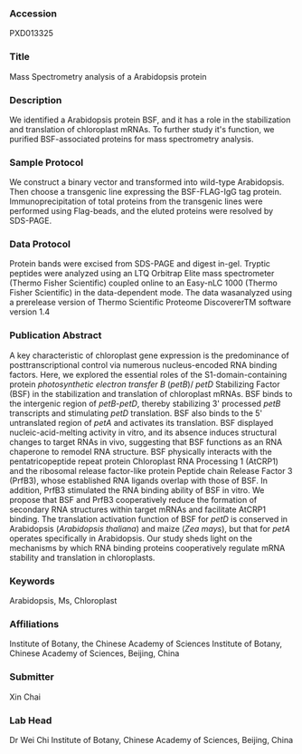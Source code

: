 ### Accession
PXD013325

### Title
Mass Spectrometry analysis of a Arabidopsis protein

### Description
We identified a Arabidopsis protein BSF, and it has a role in the stabilization and translation of chloroplast mRNAs. To further study it's function, we purified BSF-associated proteins for mass spectrometry analysis.

### Sample Protocol
We construct a binary vector and transformed into wild-type Arabidopsis. Then choose a transgenic line expressing the BSF-FLAG-IgG tag protein. Immunoprecipitation of total proteins from the transgenic lines were performed using Flag-beads, and the eluted proteins were resolved by SDS-PAGE.

### Data Protocol
Protein bands were excised from SDS-PAGE and digest in-gel. Tryptic peptides were analyzed using an LTQ Orbitrap Elite mass spectrometer (Thermo Fisher Scientific) coupled online to an Easy-nLC 1000 (Thermo Fisher Scientific) in the data-dependent mode. The data wasanalyzed using a prerelease version of Thermo Scientific Proteome DiscovererTM software version 1.4

### Publication Abstract
A key characteristic of chloroplast gene expression is the predominance of posttranscriptional control via numerous nucleus-encoded RNA binding factors. Here, we explored the essential roles of the S1-domain-containing protein <i>photosynthetic electron transfer B</i> (<i>petB</i>)/ <i>petD</i> Stabilizing Factor (BSF) in the stabilization and translation of chloroplast mRNAs. BSF binds to the intergenic region of <i>petB</i>-<i>petD</i>, thereby stabilizing 3' processed <i>petB</i> transcripts and stimulating <i>petD</i> translation. BSF also binds to the 5' untranslated region of <i>petA</i> and activates its translation. BSF displayed nucleic-acid-melting activity in vitro, and its absence induces structural changes to target RNAs in vivo, suggesting that BSF functions as an RNA chaperone to remodel RNA structure. BSF physically interacts with the pentatricopeptide repeat protein Chloroplast RNA Processing 1 (AtCRP1) and the ribosomal release factor-like protein Peptide chain Release Factor 3 (PrfB3), whose established RNA ligands overlap with those of BSF. In addition, PrfB3 stimulated the RNA binding ability of BSF in vitro. We propose that BSF and PrfB3 cooperatively reduce the formation of secondary RNA structures within target mRNAs and facilitate AtCRP1 binding. The translation activation function of BSF for <i>petD</i> is conserved in Arabidopsis (<i>Arabidopsis thaliana</i>) and maize (<i>Zea mays</i>), but that for <i>petA</i> operates specifically in Arabidopsis. Our study sheds light on the mechanisms by which RNA binding proteins cooperatively regulate mRNA stability and translation in chloroplasts.

### Keywords
Arabidopsis, Ms, Chloroplast

### Affiliations
Institute of Botany, the Chinese Academy of Sciences
Institute of Botany, Chinese Academy of Sciences, Beijing, China

### Submitter
Xin Chai

### Lab Head
Dr Wei Chi
Institute of Botany, Chinese Academy of Sciences, Beijing, China


